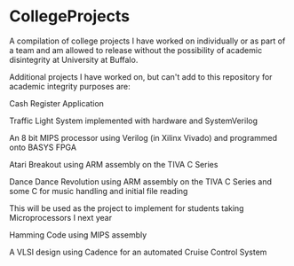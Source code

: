 # CollegeProjects
A compilation of college projects I have worked on individually or as part of a team and am allowed to release without the possibility of academic disintegrity at University at Buffalo.

Additional projects I have worked on, but can't add to this repository for academic integrity purposes are:

Cash Register Application

Traffic Light System implemented with hardware and SystemVerilog

An 8 bit MIPS processor using Verilog (in Xilinx Vivado) and programmed onto BASYS FPGA

Atari Breakout using ARM assembly on the TIVA C Series

Dance Dance Revolution using ARM assembly on the TIVA C Series and some C for music handling and initial file reading
  
  This will be used as the project to implement for students taking Microprocessors I next year

Hamming Code using MIPS assembly

A VLSI design using Cadence for an automated Cruise Control System
